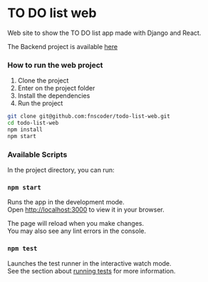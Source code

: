 # TO DO list web

Web site to show the TO DO list app made with Django and React.

The Backend project is available [here](https://github.com/fnscoder/todo-list-api)

### How to run the web project

1. Clone the project
2. Enter on the project folder
3. Install the dependencies
4. Run the project

```bash
git clone git@github.com:fnscoder/todo-list-web.git
cd todo-list-web
npm install
npm start
```

### Available Scripts

In the project directory, you can run:

### `npm start`

Runs the app in the development mode.\
Open [http://localhost:3000](http://localhost:3000) to view it in your browser.

The page will reload when you make changes.\
You may also see any lint errors in the console.

### `npm test`

Launches the test runner in the interactive watch mode.\
See the section about [running tests](https://facebook.github.io/create-react-app/docs/running-tests) for more information.
